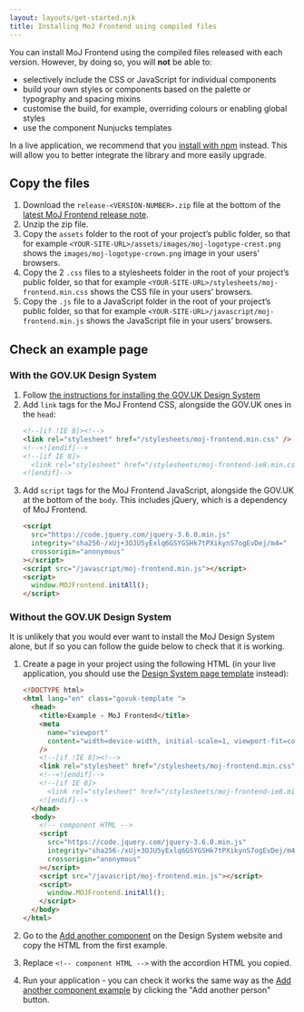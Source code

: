 ```yaml
---
layout: layouts/get-started.njk
title: Installing MoJ Frontend using compiled files
---
```


You can install MoJ Frontend using the compiled files released with each version. However, by doing so, you will **not** be able to:

- selectively include the CSS or JavaScript for individual components
- build your own styles or components based on the palette or typography and spacing mixins
- customise the build, for example, overriding colours or enabling global styles
- use the component Nunjucks templates

In a live application, we recommend that you [install with npm](../installing-with-npm) instead. This will allow you to better integrate the library and more easily upgrade.

## Copy the files

1. Download the `release-<VERSION-NUMBER>.zip` file at the bottom of the [latest MoJ Frontend release note](https://github.com/ministryofjustice/moj-frontend/releases/latest).
2. Unzip the zip file.
3. Copy the `assets` folder to the root of your project’s public folder, so that for example `<YOUR-SITE-URL>/assets/images/moj-logotype-crest.png` shows the `images/moj-logotype-crown.png` image in your users’ browsers.
4. Copy the 2 `.css` files to a stylesheets folder in the root of your project’s public folder, so that for example `<YOUR-SITE-URL>/stylesheets/moj-frontend.min.css` shows the CSS file in your users’ browsers.
5. Copy the `.js` file to a JavaScript folder in the root of your project’s public folder, so that for example `<YOUR-SITE-URL>/javascript/moj-frontend.min.js` shows the JavaScript file in your users’ browsers.

## Check an example page

### With the GOV.UK Design System

1. Follow [the instructions for installing the GOV.UK Design System](https://frontend.design-system.service.gov.uk/install-using-precompiled-files/)
2. Add `link` tags for the MoJ Frontend CSS, alongside the GOV.UK ones in the `head`:
   ```html
   <!--[if !IE 8]><!-->
   <link rel="stylesheet" href="/stylesheets/moj-frontend.min.css" />
   <!--<![endif]-->
   <!--[if IE 8]>
     <link rel="stylesheet" href="/stylesheets/moj-frontend-ie8.min.css" />
   <![endif]-->
   ```
3. Add `script` tags for the MoJ Frontend JavaScript, alongside the GOV.UK at the bottom of the `body`. This includes jQuery, which is a dependency of MoJ Frontend.
   ```html
   <script
     src="https://code.jquery.com/jquery-3.6.0.min.js"
     integrity="sha256-/xUj+3OJU5yExlq6GSYGSHk7tPXikynS7ogEvDej/m4="
     crossorigin="anonymous"
   ></script>
   <script src="/javascript/moj-frontend.min.js"></script>
   <script>
     window.MOJFrontend.initAll();
   </script>
   ```

### Without the GOV.UK Design System

It is unlikely that you would ever want to install the MoJ Design System alone, but if so you can follow the guide below to check that it is working.

1. Create a page in your project using the following HTML (in your live application, you should use the [Design System page template](https://design-system.service.gov.uk/styles/page-template/) instead):

   ```html
   <!DOCTYPE html>
   <html lang="en" class="govuk-template ">
     <head>
       <title>Example - MoJ Frontend</title>
       <meta
         name="viewport"
         content="width=device-width, initial-scale=1, viewport-fit=cover"
       />
       <!--[if !IE 8]><!-->
       <link rel="stylesheet" href="/stylesheets/moj-frontend.min.css" />
       <!--<![endif]-->
       <!--[if IE 8]>
         <link rel="stylesheet" href="/stylesheets/moj-frontend-ie8.min.css" />
       <![endif]-->
     </head>
     <body>
       <!-- component HTML -->
       <script
         src="https://code.jquery.com/jquery-3.6.0.min.js"
         integrity="sha256-/xUj+3OJU5yExlq6GSYGSHk7tPXikynS7ogEvDej/m4="
         crossorigin="anonymous"
       ></script>
       <script src="/javascript/moj-frontend.min.js"></script>
       <script>
         window.MOJFrontend.initAll();
       </script>
     </body>
   </html>
   ```

2. Go to the [Add another component](../components/add-another/) on the Design System website and copy the HTML from the first example.

3. Replace `<!-- component HTML -->` with the accordion HTML you copied.

4. Run your application - you can check it works the same way as the [Add another component example](../examples/add-another/) by clicking the "Add another person" button.
